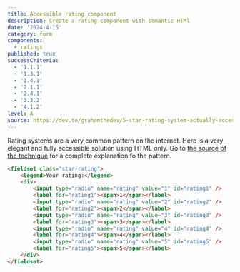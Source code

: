 ```yaml
---
title: Accessible rating component
description: Create a rating component with semantic HTMl
date: '2024-4-15'
category: form
components:
  - ratings
published: true
successCriteria:
  - '1.1.1'
  - '1.3.1'
  - '1.4.1'
  - '2.1.1'
  - '2.4.1'
  - '3.3.2'
  - '4.1.2'
level: A
source: https://dev.to/grahamthedev/5-star-rating-system-actually-accessible-no-js-no-wai-aria-3idl
---
```


Rating systems are a very common pattern on the internet. Here is a very elegant and fully accessible solution using HTML only. Go to <a href="https://dev.to/grahamthedev/5-star-rating-system-actually-accessible-no-js-no-wai-aria-3idl" target="_blank" rel="nofollow noopener">the source of the technique</a> for a complete explanation fo the pattern.

```html
<fieldset class="star-rating">
	<legend>Your rating:</legend>
	<div>
		<input type="radio" name="rating" value="1" id="rating1" />
		<label for="rating1"><span>1</span></label>
		<input type="radio" name="rating" value="2" id="rating2" />
		<label for="rating2"><span>2</span></label>
		<input type="radio" name="rating" value="3" id="rating3" />
		<label for="rating3"><span>3</span></label>
		<input type="radio" name="rating" value="4" id="rating4" />
		<label for="rating4"><span>4</span></label>
		<input type="radio" name="rating" value="5" id="rating5" />
		<label for="rating5"><span>5</span></label>
	</div>
</fieldset>
```
